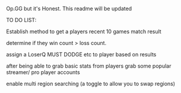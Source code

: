 Op.GG but it's Honest. This readme will be updated 

TO DO LIST:

Establish method to get a players recent 10 games match result

determine if they win count > loss count.

assign a LoserQ MUST DODGE etc to player based on results

after being able to grab basic stats from players grab some popular streamer/ pro player accounts

enable multi region searching (a toggle to allow you to swap regions)

